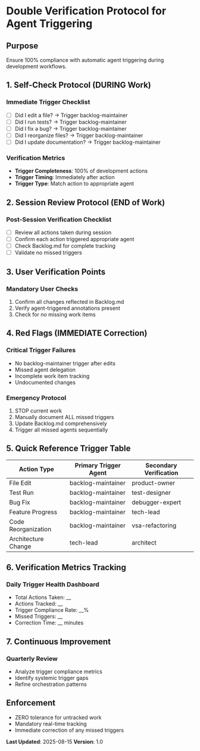 # Double Verification Protocol for Agent Triggering

## Purpose
Ensure 100% compliance with automatic agent triggering during development workflows.

## 1. Self-Check Protocol (DURING Work)

### Immediate Trigger Checklist
- [ ] Did I edit a file? → Trigger backlog-maintainer
- [ ] Did I run tests? → Trigger backlog-maintainer
- [ ] Did I fix a bug? → Trigger backlog-maintainer
- [ ] Did I reorganize files? → Trigger backlog-maintainer
- [ ] Did I update documentation? → Trigger backlog-maintainer

### Verification Metrics
- **Trigger Completeness**: 100% of development actions
- **Trigger Timing**: Immediately after action
- **Trigger Type**: Match action to appropriate agent

## 2. Session Review Protocol (END of Work)

### Post-Session Verification Checklist
- [ ] Review all actions taken during session
- [ ] Confirm each action triggered appropriate agent
- [ ] Check Backlog.md for complete tracking
- [ ] Validate no missed triggers

## 3. User Verification Points

### Mandatory User Checks
1. Confirm all changes reflected in Backlog.md
2. Verify agent-triggered annotations present
3. Check for no missing work items

## 4. Red Flags (IMMEDIATE Correction)

### Critical Trigger Failures
- No backlog-maintainer trigger after edits
- Missed agent delegation
- Incomplete work item tracking
- Undocumented changes

### Emergency Protocol
1. STOP current work
2. Manually document ALL missed triggers
3. Update Backlog.md comprehensively
4. Trigger all missed agents sequentially

## 5. Quick Reference Trigger Table

| Action Type | Primary Trigger Agent | Secondary Verification |
|------------|----------------------|------------------------|
| File Edit | backlog-maintainer | product-owner |
| Test Run | backlog-maintainer | test-designer |
| Bug Fix | backlog-maintainer | debugger-expert |
| Feature Progress | backlog-maintainer | tech-lead |
| Code Reorganization | backlog-maintainer | vsa-refactoring |
| Architecture Change | tech-lead | architect |

## 6. Verification Metrics Tracking

### Daily Trigger Health Dashboard
- Total Actions Taken: __
- Actions Tracked: __
- Trigger Compliance Rate: __%
- Missed Triggers: __
- Correction Time: __ minutes

## 7. Continuous Improvement

### Quarterly Review
- Analyze trigger compliance metrics
- Identify systemic trigger gaps
- Refine orchestration patterns

## Enforcement
- ZERO tolerance for untracked work
- Mandatory real-time tracking
- Immediate correction of any missed triggers

**Last Updated**: 2025-08-15
**Version**: 1.0